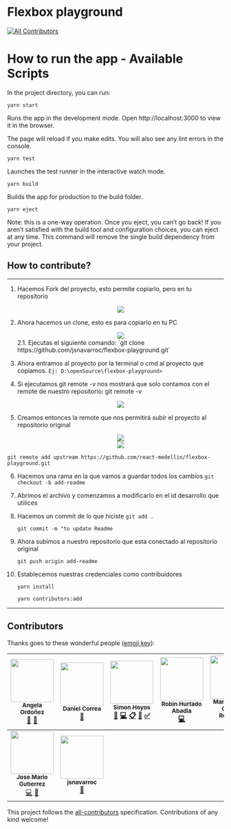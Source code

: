 
# Flexbox playground 
[![All Contributors](https://img.shields.io/badge/all_contributors-9-orange.svg?style=flat-square)](#contributors)

# How to run the app - Available Scripts
In the project directory, you can run:

```
yarn start
```

Runs the app in the development mode.
Open http://localhost:3000 to view it in the browser.

The page will reload if you make edits.
You will also see any lint errors in the console.

```
yarn test
```

Launches the test runner in the interactive watch mode.

```
yarn build
```

Builds the app for production to the build folder.

```
yarn eject
```

Note: this is a one-way operation. Once you eject, you can’t go back!
If you aren’t satisfied with the build tool and configuration choices, you can eject at any time. This command will remove the single build dependency from your project.

## How to contribute?
___

1.	Hacemos Fork del proyecto, esto permite copiarlo, pero en tu repositorio 
    <center><img src="https://i.postimg.cc/1tjmDCgk/Screenshot_3.png"/></center>

2.	Ahora hacemos un clone, esto es para copiarlo en tu PC
    <center><img src="https://i.postimg.cc/FKhHvJ5B/image.png"/></center>
    2.1.	Ejecutas el siguiente comando: 
     `git clone https://github.com/jsnavarroc/flexbox-playground.git`

3.	Ahora entramos al proyecto por la terminal o cmd al proyecto que copiamos. 
    `Ej: D:\openSource\flexbox-playground>`

4.	Si ejecutamos git remote -v nos mostrará que solo contamos con el remote de nuestro repositorio: 
    git remote -v
    <center><img src="https://i.postimg.cc/Tww2LMPj/image.png"/></center>

5.	Creamos entonces la remote que nos permitirá subir el proyecto al repositorio original 

    <center><img src="https://i.postimg.cc/SKVNxNmN/image.png"/></center>
    <center><img src="https://i.postimg.cc/1XV9BGwf/image.png"/></center>
    
`git remote add upstream https://github.com/react-medellin/flexbox-playground.git`


6. Hacemos una rama en la que vamos a guardar todos los cambios 
    `git checkout -b add-readme`
7.	Abrimos el archivo y comenzamos a modificarlo en el id desarrollo que utilices 


8. Hacemos un commit de lo que hiciste 
    `git add .` 

    `git commit -m "to update Readme`

9. Ahora subimos a nuestro repositorio que esta conectado al repositorio original

    `git push origin add-readme` 

10. Establecemos nuestras credenciales como contribuidores
    
    `yarn install`

    `yarn contributors:add`
___

## Contributors

Thanks goes to these wonderful people ([emoji key](https://github.com/kentcdodds/all-contributors#emoji-key)):

<!-- ALL-CONTRIBUTORS-LIST:START - Do not remove or modify this section -->
<!-- prettier-ignore -->
| [<img src="https://avatars3.githubusercontent.com/u/18565471?v=4" width="100px;"/><br /><sub><b>Angela Ordoñez</b></sub>](http://angelitaooo.github.io)<br />[📖](https://github.com/react-medellin/flexbox-playground/commits?author=angelitaooo "Documentation") [🔧](#tool-angelitaooo "Tools") | [<img src="https://avatars3.githubusercontent.com/u/8260962?v=4" width="100px;"/><br /><sub><b>Daniel Correa</b></sub>](https://danielcb29.github.io/)<br />[📖](https://github.com/react-medellin/flexbox-playground/commits?author=danielcb29 "Documentation") | [<img src="https://avatars1.githubusercontent.com/u/23706543?v=4" width="100px;"/><br /><sub><b>Simon Hoyos</b></sub>](https://www.linkedin.com/in/simonhoyos/)<br />[💬](#question-shmesa22 "Answering Questions") [💻](https://github.com/react-medellin/flexbox-playground/commits?author=shmesa22 "Code") [📋](#eventOrganizing-shmesa22 "Event Organizing") [👀](#review-shmesa22 "Reviewed Pull Requests") [✅](#tutorial-shmesa22 "Tutorials") | [<img src="https://avatars0.githubusercontent.com/u/19338528?v=4" width="100px;"/><br /><sub><b>Robin Hurtado Abadia</b></sub>](http://robinhurtado.surge.sh)<br />[💻](https://github.com/react-medellin/flexbox-playground/commits?author=robinHurtado "Code") | [<img src="https://avatars2.githubusercontent.com/u/16061815?v=4" width="100px;"/><br /><sub><b>Maria Camila Gomez Restrepo</b></sub>](http://www.camigomez.me/)<br />[📖](https://github.com/react-medellin/flexbox-playground/commits?author=camigomez35 "Documentation") | [<img src="https://avatars2.githubusercontent.com/u/33497419?v=4" width="100px;"/><br /><sub><b>William Gómez Ortega</b></sub>](http://www.williamgomez.me)<br />[🐛](https://github.com/react-medellin/flexbox-playground/issues?q=author%3Awilliamegomez "Bug reports") [💻](https://github.com/react-medellin/flexbox-playground/commits?author=williamegomez "Code") [📖](https://github.com/react-medellin/flexbox-playground/commits?author=williamegomez "Documentation") | [<img src="https://avatars2.githubusercontent.com/u/3844042?v=4" width="100px;"/><br /><sub><b>kritokrator</b></sub>](https://github.com/kritokrator)<br />[📖](https://github.com/react-medellin/flexbox-playground/commits?author=kritokrator "Documentation") |
| :---: | :---: | :---: | :---: | :---: | :---: | :---: |
| [<img src="https://avatars2.githubusercontent.com/u/27037672?v=4" width="100px;"/><br /><sub><b>Jose Mario Gutierrez</b></sub>](https://github.com/josemariogutierrez)<br />[💻](https://github.com/react-medellin/flexbox-playground/commits?author=josemariogutierrez "Code") [🎨](#design-josemariogutierrez "Design") | [<img src="https://avatars2.githubusercontent.com/u/28201235?v=4" width="100px;"/><br /><sub><b>jsnavarroc</b></sub>](https://github.com/jsnavarroc)<br />[📖](https://github.com/react-medellin/flexbox-playground/commits?author=jsnavarroc "Documentation") |
<!-- ALL-CONTRIBUTORS-LIST:END -->

This project follows the [all-contributors](https://github.com/kentcdodds/all-contributors) specification. Contributions of any kind welcome!